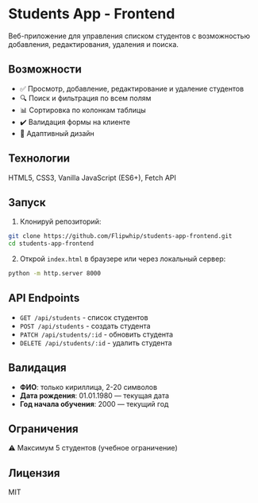 # Students App - Frontend

Веб-приложение для управления списком студентов с возможностью добавления, редактирования, удаления и поиска.

## Возможности

- ✅ Просмотр, добавление, редактирование и удаление студентов
- 🔍 Поиск и фильтрация по всем полям
- 📊 Сортировка по колонкам таблицы
- ✔️ Валидация формы на клиенте
- 📱 Адаптивный дизайн

## Технологии

HTML5, CSS3, Vanilla JavaScript (ES6+), Fetch API

## Запуск

1. Клонируй репозиторий:

```bash
git clone https://github.com/Flipwhip/students-app-frontend.git
cd students-app-frontend
```

2. Открой `index.html` в браузере или через локальный сервер:

```bash
python -m http.server 8000
```

## API Endpoints

- `GET /api/students` - список студентов
- `POST /api/students` - создать студента
- `PATCH /api/students/:id` - обновить студента
- `DELETE /api/students/:id` - удалить студента

## Валидация

- **ФИО**: только кириллица, 2-20 символов
- **Дата рождения**: 01.01.1980 — текущая дата
- **Год начала обучения**: 2000 — текущий год

## Ограничения

⚠️ Максимум 5 студентов (учебное ограничение)

## Лицензия

MIT
